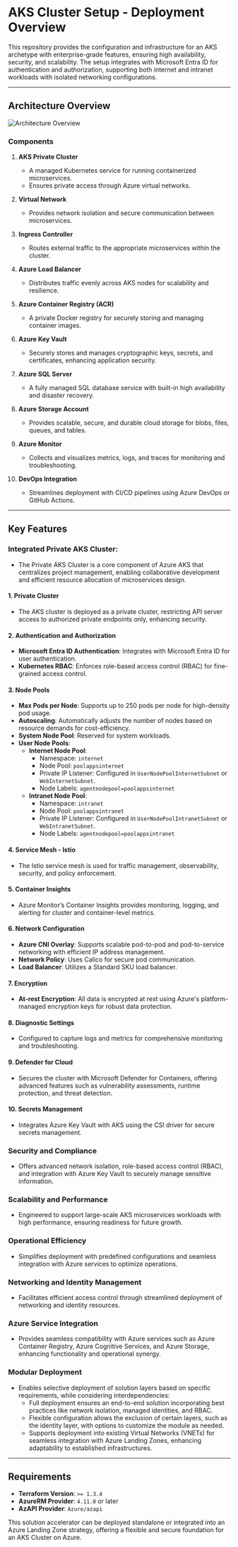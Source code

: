 # AKS Cluster Setup - Deployment Overview

This repository provides the configuration and infrastructure for an AKS archetype with enterprise-grade features, ensuring high availability, security, and scalability. The setup integrates with Microsoft Entra ID for authentication and authorization, supporting both internet and intranet workloads with isolated networking configurations.

---

## **Architecture Overview**

![Architecture Overview](./images/aks.png "This is an image")

### **Components**

1. **AKS Private Cluster**
   - A managed Kubernetes service for running containerized microservices.
   - Ensures private access through Azure virtual networks.

2. **Virtual Network**
   - Provides network isolation and secure communication between microservices.

3. **Ingress Controller**
   - Routes external traffic to the appropriate microservices within the cluster.

4. **Azure Load Balancer**
   - Distributes traffic evenly across AKS nodes for scalability and resilience.

5. **Azure Container Registry (ACR)**
   - A private Docker registry for securely storing and managing container images.

6. **Azure Key Vault**
   - Securely stores and manages cryptographic keys, secrets, and certificates, enhancing application security.

7. **Azure SQL Server**
   - A fully managed SQL database service with built-in high availability and disaster recovery.

8. **Azure Storage Account**
   - Provides scalable, secure, and durable cloud storage for blobs, files, queues, and tables.

9. **Azure Monitor**
   - Collects and visualizes metrics, logs, and traces for monitoring and troubleshooting.

10. **DevOps Integration**
    - Streamlines deployment with CI/CD pipelines using Azure DevOps or GitHub Actions.

---

## Key Features
### Integrated Private AKS Cluster: 
- The Private AKS Cluster is a core component of Azure AKS that centralizes project management, enabling collaborative development and efficient resource allocation of microservices design.
#### 1. **Private Cluster**
   - The AKS cluster is deployed as a private cluster, restricting API server access to authorized private endpoints only, enhancing security.

#### 2. **Authentication and Authorization**
   - **Microsoft Entra ID Authentication**: Integrates with Microsoft Entra ID for user authentication.
   - **Kubernetes RBAC**: Enforces role-based access control (RBAC) for fine-grained access control.

#### 3. **Node Pools**
   - **Max Pods per Node**: Supports up to 250 pods per node for high-density pod usage.
   - **Autoscaling**: Automatically adjusts the number of nodes based on resource demands for cost-efficiency.
   - **System Node Pool**: Reserved for system workloads.
   - **User Node Pools**:
     - **Internet Node Pool**:
       - Namespace: `internet`
       - Node Pool: `poolappsinternet`
       - Private IP Listener: Configured in `UserNodePoolInternetSubnet` or `WebInternetSubnet`.
       - Node Labels: `agentnodepool=poolappsinternet`
     - **Intranet Node Pool**:
       - Namespace: `intranet`
       - Node Pool: `poolappsintranet`
       - Private IP Listener: Configured in `UserNodePoolIntranetSubnet` or `WebIntranetSubnet`.
       - Node Labels: `agentnodepool=poolappsintranet`

#### 4. **Service Mesh - Istio**
   - The Istio service mesh is used for traffic management, observability, security, and policy enforcement.

#### 5. **Container Insights**
   - Azure Monitor’s Container Insights provides monitoring, logging, and alerting for cluster and container-level metrics.

#### 6. **Network Configuration**
   - **Azure CNI Overlay**: Supports scalable pod-to-pod and pod-to-service networking with efficient IP address management.
   - **Network Policy**: Uses Calico for secure pod communication.
   - **Load Balancer**: Utilizes a Standard SKU load balancer.

#### 7. **Encryption**
   - **At-rest Encryption**: All data is encrypted at rest using Azure's platform-managed encryption keys for robust data protection.

#### 8. **Diagnostic Settings**
   - Configured to capture logs and metrics for comprehensive monitoring and troubleshooting.

#### 9. **Defender for Cloud**
   - Secures the cluster with Microsoft Defender for Containers, offering advanced features such as vulnerability assessments, runtime protection, and threat detection.

#### 10. **Secrets Management**
   - Integrates Azure Key Vault with AKS using the CSI driver for secure secrets management.

### **Security and Compliance**
- Offers advanced network isolation, role-based access control (RBAC), and integration with Azure Key Vault to securely manage sensitive information.

### **Scalability and Performance**
- Engineered to support large-scale AKS microservices workloads with high performance, ensuring readiness for future growth.

### **Operational Efficiency**
- Simplifies deployment with predefined configurations and seamless integration with Azure services to optimize operations.

### **Networking and Identity Management**
- Facilitates efficient access control through streamlined deployment of networking and identity resources.

### **Azure Service Integration**
- Provides seamless compatibility with Azure services such as Azure Container Registry, Azure Cognitive Services, and Azure Storage, enhancing functionality and operational synergy.

### **Modular Deployment**
- Enables selective deployment of solution layers based on specific requirements, while considering interdependencies:
  - Full deployment ensures an end-to-end solution incorporating best practices like network isolation, managed identities, and RBAC.
  - Flexible configuration allows the exclusion of certain layers, such as the identity layer, with options to customize the module as needed.
  - Supports deployment into existing Virtual Networks (VNETs) for seamless integration with Azure Landing Zones, enhancing adaptability to established infrastructures.

---

## **Requirements**

- **Terraform Version**: `>= 1.3.4`
- **AzureRM Provider**: `4.11.0` or later
- **AzAPI Provider**: `Azure/azapi`

This solution accelerator can be deployed standalone or integrated into an Azure Landing Zone strategy, offering a flexible and secure foundation for an AKS Cluster on Azure.

